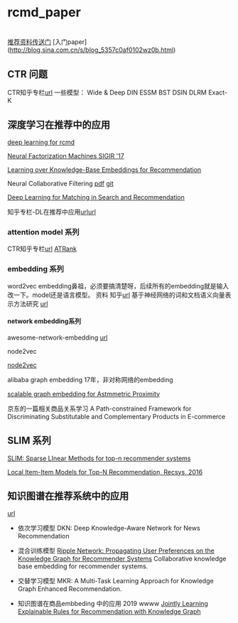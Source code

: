 # rcmd_paper
#
[推荐资料传送门](https://github.com/shmilysyq/rcmd_paper/wiki/%E6%8E%A8%E8%8D%90%E5%AD%A6%E4%B9%A0%E8%B5%84%E6%96%99) 
[入门paper] (http://blog.sina.com.cn/s/blog_5357c0af0102wz0b.html)

## CTR 问题

CTR知乎专栏[url](https://zhuanlan.zhihu.com/p/31589565)
一些模型：
Wide & Deep
DIN
ESSM
BST
DSIN
DLRM
Exact-K


## 深度学习在推荐中的应用

[deep learning for rcmd](https://github.com/shmilysyq/rcmd_paper/blob/master/Deep%20Learning%20for%20Recommender%20Systems.pdf)

[Neural Factorization Machines  SIGIR '17](http://www.comp.nus.edu.sg/~xiangnan/papers/sigir17-nfm.pdf)

[Learning over Knowledge-Base Embeddings for Recommendation](https://arxiv.org/pdf/1803.06540.pdf)

Neural Collaborative Filtering [pdf](https://www.comp.nus.edu.sg/~xiangnan/papers/ncf.pdf) [git](https://github.com/hexiangnan/neural_collaborative_filtering)

[Deep Learning for Matching in Search and Recommendation](https://www.comp.nus.edu.sg/~xiangnan/papers/www18-tutorial-deep-matching.pdf)
 
知乎专栏-DL在推荐中应用[url](https://zhuanlan.zhihu.com/p/38420154)[url](https://zhuanlan.zhihu.com/p/37522266)



### attention model 系列
  CTR知乎专栏[url](https://zhuanlan.zhihu.com/p/34103038)
  [ATRank](https://github.com/jinze1994/ATRank)
### embedding 系列

word2vec  embedding鼻祖，必须要搞清楚呀，后续所有的embedding就是输入改一下。model还是语言模型。
资料
知乎[url](https://zhuanlan.zhihu.com/p/26306795)
基于神经网络的词和文档语义向量表示方法研究 [url](http://licstar.net/archives/687)


#### network embedding系列
awesome-network-embedding [url](https://github.com/chihming/awesome-network-embedding)

node2vec 

[node2vec](https://github.com/shmilysyq/rcmd_paper/blob/master/embedding/node2vec.pdf)

alibaba graph embedding 17年，非对称网络的embedding

[scalable graph embedding for Astmmetric Proximity](https://github.com/shmilysyq/rcmd_paper/blob/master/embedding/Scalable%20Graph%20Embedding%20for%20Asymmetric)

京东的一篇相关商品关系学习
A Path-constrained Framework for Discriminating Substitutable and Complementary Products in E-commerce


## SLIM 系列
[SLIM: Sparse LInear Methods for top-n recommender systems](https://blog.csdn.net/nihaomafb/article/details/53741813)

[Local Item-Item Models for Top-N Recommendation, Recsys, 2016](https://blog.csdn.net/weixin_39064571/article/details/78835939)

## 知识图谱在推荐系统中的应用
[url](https://mp.weixin.qq.com/s/QO34vyt3uBSKvnYSW0Kumg)
- 依次学习模型
DKN: Deep Knowledge-Aware Network for News Recommendation

- 混合训练模型
[Ripple Network: Propagating User Preferences
on the Knowledge Graph for Recommender Systems](https://arxiv.org/pdf/1803.03467.pdf)
Collaborative knowledge base embedding for recommender systems.

- 交替学习模型
MKR: A Multi-Task Learning Approach for Knowledge Graph Enhanced Recommendation.

- 知识图谱在商品embbeding 中的应用
2019 wwww [Jointly Learning Explainable Rules for Recommendation with
Knowledge Graph](http://www.thuir.cn/group/~mzhang/publications/WWW2019-mwz.pdf) 
